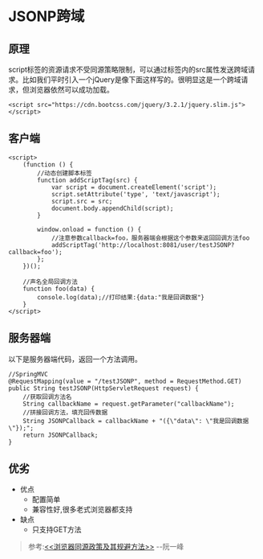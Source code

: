 # JSONP跨域

## 原理
script标签的资源请求不受同源策略限制，可以通过标签内的src属性发送跨域请求。比如我们平时引入一个jQuery是像下面这样写的。很明显这是一个跨域请求，但浏览器依然可以成功加载。

````
<script src="https://cdn.bootcss.com/jquery/3.2.1/jquery.slim.js"></script>
````
## 客户端

````
<script>
    (function () {
        //动态创建脚本标签
        function addScriptTag(src) {
            var script = document.createElement('script');
            script.setAttribute('type', 'text/javascript');
            script.src = src;
            document.body.appendChild(script);
        }
        
        window.onload = function () {
            //注意参数callback=foo，服务器端会根据这个参数来返回回调方法foo
            addScriptTag('http://localhost:8081/user/testJSONP?callback=foo');
        };
    })();
  
    //声名全局回调方法
    function foo(data) {
        console.log(data);//打印结果:{data:"我是回调数据"}
    }
</script>
````

## 服务器端
以下是服务器端代码，返回一个方法调用。

````
//SpringMVC
@RequestMapping(value = "/testJSONP", method = RequestMethod.GET)
public String testJSONP(HttpServletRequest request) {
    //获取回调方法名
    String callbackName = request.getParameter("callbackName");
    //拼接回调方法，填充回传数据
    String JSONPCallback = callbackName + "({\"data\": \"我是回调数据\"});";
    return JSONPCallback;
}
````

## 优劣
- 优点
  - 配置简单
  - 兼容性好,很多老式浏览器都支持
- 缺点
  - 只支持GET方法
 
> 参考:[<<浏览器同源政策及其规避方法>>](http://www.ruanyifeng.com/blog/2016/04/same-origin-policy.html)    --阮一峰

